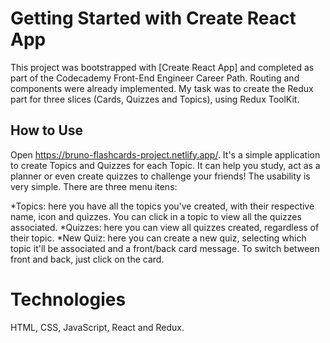 # Getting Started with Create React App

This project was bootstrapped with [Create React App] and completed as part of the Codecademy Front-End Engineer Career Path. Routing and components were already implemented.
My task was to create the Redux part for three slices (Cards, Quizzes and Topics), using Redux ToolKit.

## How to Use

Open <https://bruno-flashcards-project.netlify.app/>. It's a simple application to create Topics and Quizzes for each Topic. It can help you study, act as a planner or even create quizzes to challenge your friends!
The usability is very simple. There are three menu itens:

*Topics: here you have all the topics you've created, with their respective name, icon and quizzes. You can click in a topic to view all the quizzes associated.
*Quizzes: here you can view all quizzes created, regardless of their topic.
*New Quiz: here you can create a new quiz, selecting which topic it'll be associated and a front/back card message. To switch between front and back, just click on the card.

# Technologies
HTML, CSS, JavaScript, React and Redux.


